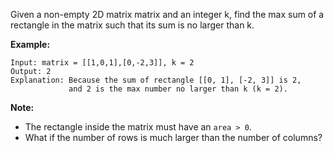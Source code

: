 Given a non-empty 2D matrix matrix and an integer k, find the max sum of a rectangle in the matrix such that its sum is no larger than k.

**Example:**
```
Input: matrix = [[1,0,1],[0,-2,3]], k = 2
Output: 2 
Explanation: Because the sum of rectangle [[0, 1], [-2, 3]] is 2,
             and 2 is the max number no larger than k (k = 2).
```
**Note:**

* The rectangle inside the matrix must have an `area > 0`.
* What if the number of rows is much larger than the number of columns?